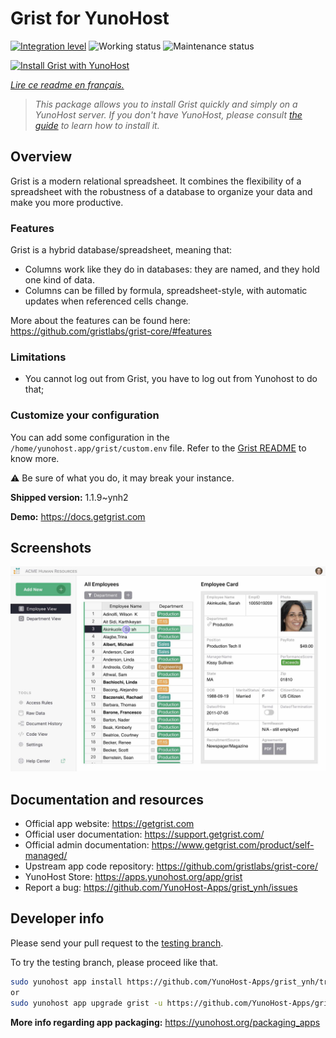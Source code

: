 <!--
N.B.: This README was automatically generated by https://github.com/YunoHost/apps/tree/master/tools/README-generator
It shall NOT be edited by hand.
-->

# Grist for YunoHost

[![Integration level](https://dash.yunohost.org/integration/grist.svg)](https://dash.yunohost.org/appci/app/grist) ![Working status](https://ci-apps.yunohost.org/ci/badges/grist.status.svg) ![Maintenance status](https://ci-apps.yunohost.org/ci/badges/grist.maintain.svg)

[![Install Grist with YunoHost](https://install-app.yunohost.org/install-with-yunohost.svg)](https://install-app.yunohost.org/?app=grist)

*[Lire ce readme en français.](./README_fr.md)*

> *This package allows you to install Grist quickly and simply on a YunoHost server.
If you don't have YunoHost, please consult [the guide](https://yunohost.org/#/install) to learn how to install it.*

## Overview

Grist is a modern relational spreadsheet. It combines the flexibility of a spreadsheet with the robustness of a database to organize your data and make you more productive.

### Features

Grist is a hybrid database/spreadsheet, meaning that:

- Columns work like they do in databases: they are named, and they hold one kind of data.
- Columns can be filled by formula, spreadsheet-style, with automatic updates when referenced cells change.

More about the features can be found here: <https://github.com/gristlabs/grist-core/#features>

### Limitations

- You cannot log out from Grist, you have to log out from Yunohost to do that;

### Customize your configuration

You can add some configuration in the `/home/yunohost.app/grist/custom.env` file. Refer to the [Grist README](https://github.com/gristlabs/grist-core/#environment-variables) to know more.

:warning: Be sure of what you do, it may break your instance.


**Shipped version:** 1.1.9~ynh2

**Demo:** https://docs.getgrist.com

## Screenshots

![Screenshot of Grist](./doc/screenshots/grist.jpg)

## Documentation and resources

* Official app website: <https://getgrist.com>
* Official user documentation: <https://support.getgrist.com/>
* Official admin documentation: <https://www.getgrist.com/product/self-managed/>
* Upstream app code repository: <https://github.com/gristlabs/grist-core/>
* YunoHost Store: <https://apps.yunohost.org/app/grist>
* Report a bug: <https://github.com/YunoHost-Apps/grist_ynh/issues>

## Developer info

Please send your pull request to the [testing branch](https://github.com/YunoHost-Apps/grist_ynh/tree/testing).

To try the testing branch, please proceed like that.

``` bash
sudo yunohost app install https://github.com/YunoHost-Apps/grist_ynh/tree/testing --debug
or
sudo yunohost app upgrade grist -u https://github.com/YunoHost-Apps/grist_ynh/tree/testing --debug
```

**More info regarding app packaging:** <https://yunohost.org/packaging_apps>
